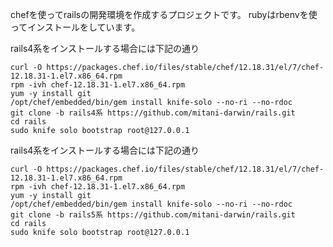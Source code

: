 chefを使ってrailsの開発環境を作成するプロジェクトです。
rubyはrbenvを使ってインストールをしています。

rails4系をインストールする場合には下記の通り
```
curl -O https://packages.chef.io/files/stable/chef/12.18.31/el/7/chef-12.18.31-1.el7.x86_64.rpm
rpm -ivh chef-12.18.31-1.el7.x86_64.rpm
yum -y install git
/opt/chef/embedded/bin/gem install knife-solo --no-ri --no-rdoc
git clone -b rails4系 https://github.com/mitani-darwin/rails.git
cd rails
sudo knife solo bootstrap root@127.0.0.1
```

rails4系をインストールする場合には下記の通り
```
curl -O https://packages.chef.io/files/stable/chef/12.18.31/el/7/chef-12.18.31-1.el7.x86_64.rpm
rpm -ivh chef-12.18.31-1.el7.x86_64.rpm
yum -y install git
/opt/chef/embedded/bin/gem install knife-solo --no-ri --no-rdoc
git clone -b rails5系 https://github.com/mitani-darwin/rails.git
cd rails
sudo knife solo bootstrap root@127.0.0.1
```

